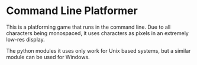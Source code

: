 # Command Line Platformer
This is a platforming game that runs in the command line.
Due to all characters being monospaced,
it uses characters as pixels in an extremely low-res display.

The python modules it uses only work for Unix based systems,
but a similar module can be used for Windows.
